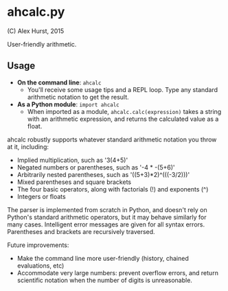 # ahcalc.py
(C) Alex Hurst, 2015

User-friendly arithmetic.

## Usage

- **On the command line**: `ahcalc`
    - You'll receive some usage tips and a REPL loop. Type any standard arithmetic notation to get the result.
- **As a Python module**: `import ahcalc`
    - When imported as a module, `ahcalc.calc(expression)` takes a string with an arithmetic expression, and returns the calculated value as a float.

ahcalc robustly supports whatever standard arithmetic notation you throw at it, including:

- Implied multiplication, such as '3(4+5)'
- Negated numbers or parentheses, such as '-4 * -(5+6)'
- Arbitrarily nested parentheses, such as '((5+3)*2)^(((-3/2)))'
- Mixed parentheses and square brackets
- The four basic operators, along with factorials (!) and exponents (^)
- Integers or floats

The parser is implemented from scratch in Python, and doesn't rely on Python's standard arithmetic operators, but it may behave similarly for many cases. Intelligent error messages are given for all syntax errors. Parentheses and brackets are recursively traversed.

Future improvements:

- Make the command line more user-friendly (history, chained evaluations, etc)
- Accommodate very large numbers: prevent overflow errors, and return scientific notation when the number of digits is unreasonable.

